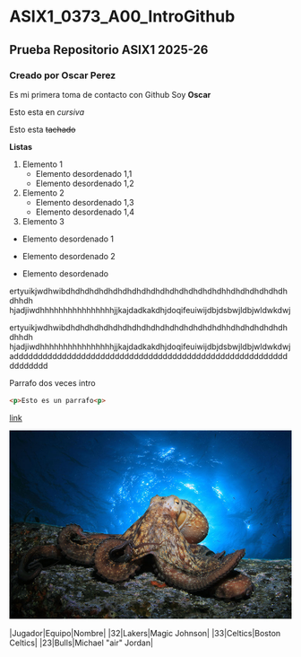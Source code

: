 # ASIX1_0373_A00_IntroGithub

## Prueba Repositorio ASIX1 2025-26

### Creado por Oscar Perez

Es mi primera toma de contacto con Github
Soy **Oscar**

Esto esta en *cursiva*

Esto esta ~~tachado~~


**Listas**

1. Elemento 1
    * Elemento desordenado 1,1
    * Elemento desordenado 1,2
2. Elemento 2
    * Elemento desordenado 1,3
    * Elemento desordenado 1,4
3. Elemento 3 

* Elemento desordenado 1
+ Elemento desordenado 2
- Elemento desordenado 


ertyuikjwdhwibdhdhdhdhdhdhdhdhdhdhdhdhdhdhdhdhdhhdhdhdhdhdhdhdhhdh 
hjadjiwdhhhhhhhhhhhhhhhhjjkajdadkakdhjdoqifeuiwijdbjdsbwjldbjwldwkdwj


ertyuikjwdhwibdhdhdhdhdhdhdhdhdhdhdhdhdhdhdhdhdhhdhdhdhdhdhdhdhhdh 
hjadjiwdhhhhhhhhhhhhhhhhjjkajdadkakdhjdoqifeuiwijdbjdsbwjldbjwldwkdwj
addddddddddddddddddddddddddddddddddddddddddddddddddddddddddddddddd

Parrafo dos veces intro

```html
<p>Esto es un parrafo<p>
```

[link](https://es.pinterest.com/ "Link a Pinterest")

![alt text](./imagen1.jpg "imagen random de un pulpo")


|Jugador|Equipo|Nombre|
|32|Lakers|Magic Johnson|
|33|Celtics|Boston Celtics|
|23|Bulls|Michael "air" Jordan|  
